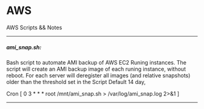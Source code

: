 AWS
===
AWS Scripts && Notes

----------------------

##### ami_snap.sh: 

Bash script to automate AMI backup of AWS EC2 Runing instances.
The script will create an AMI backup image of each runing instance, without reboot.
For each server will deregister all images (and relative snapshots) older than the threshold set in the Script Default 14 day,

Cron [ 0 3 * * *       root       /mnt/ami_snap.sh > /var/log/ami_snap.log 2>&1 ]

----------------------
